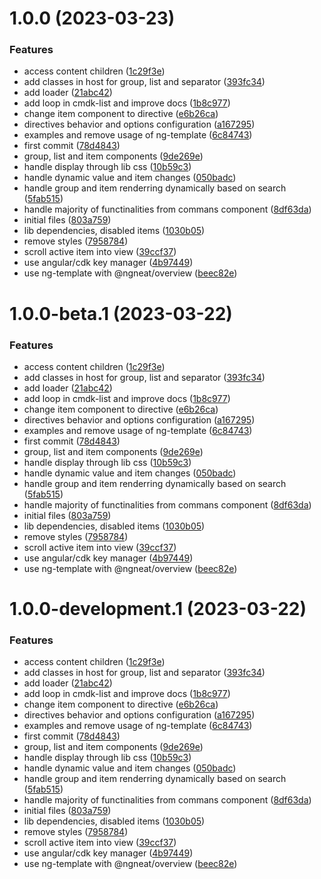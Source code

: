 # 1.0.0 (2023-03-23)


### Features

* access content children ([1c29f3e](https://github.com/ngneat/cmdk/commit/1c29f3e1fbb6a20bab0bd185572dd33ef40b87ce))
* add classes in host for group, list and separator ([393fc34](https://github.com/ngneat/cmdk/commit/393fc34af6a000850460cd928031e4fd75f6621f))
* add loader ([21abc42](https://github.com/ngneat/cmdk/commit/21abc42dd42f1d8eaa07fef086d03c739196089c))
* add loop in cmdk-list and improve docs ([1b8c977](https://github.com/ngneat/cmdk/commit/1b8c977b8f3c7bb1d26b66520dad21e1077980e4))
* change item component to directive ([e6b26ca](https://github.com/ngneat/cmdk/commit/e6b26ca66a96d40b20ba82f5c130d96cdcfbcf27))
* directives behavior and options configuration ([a167295](https://github.com/ngneat/cmdk/commit/a167295dcc19561a6b6f048a98279877bc1ad28d))
* examples and remove usage of ng-template ([6c84743](https://github.com/ngneat/cmdk/commit/6c84743bf7931ea4cdc171ac370c4b62365d0347))
* first commit ([78d4843](https://github.com/ngneat/cmdk/commit/78d48431e3bed79fa1acbd917dcd29362641bc3c))
* group, list and item components ([9de269e](https://github.com/ngneat/cmdk/commit/9de269eee414ffafaa2185558cc68eaa1977afa1))
* handle display through lib css ([10b59c3](https://github.com/ngneat/cmdk/commit/10b59c3b34756acba7afdcf43188891f2f773334))
* handle dynamic value and item changes ([050badc](https://github.com/ngneat/cmdk/commit/050badc58dd1ba4a6dbf0cfa72cdaafbdb46023b))
* handle group and item renderring dynamically based on search ([5fab515](https://github.com/ngneat/cmdk/commit/5fab51582d7223e256e463c7ab464c4a29dbc6e9))
* handle majority of functinalities from commans component ([8df63da](https://github.com/ngneat/cmdk/commit/8df63dab616eb6c5b09acefcbf696055379154b8))
* initial files ([803a759](https://github.com/ngneat/cmdk/commit/803a75902a757ca478ac6dde7e71d0b50f44bcf5))
* lib dependencies, disabled items ([1030b05](https://github.com/ngneat/cmdk/commit/1030b0593c89a4f9a8d1ff78b4348952f379225f))
* remove styles ([7958784](https://github.com/ngneat/cmdk/commit/79587847d4f323a110f6093e3c795ee29b80e190))
* scroll active item into view ([39ccf37](https://github.com/ngneat/cmdk/commit/39ccf375300f1adb1791efca81ec41526073682c))
* use angular/cdk key manager ([4b97449](https://github.com/ngneat/cmdk/commit/4b97449e181746f6d9de64719e734be6965de199))
* use ng-template with @ngneat/overview ([beec82e](https://github.com/ngneat/cmdk/commit/beec82e9c4d753b9fd8c72d14ffb18ebb23feea3))

# 1.0.0-beta.1 (2023-03-22)


### Features

* access content children ([1c29f3e](https://github.com/ngneat/cmdk/commit/1c29f3e1fbb6a20bab0bd185572dd33ef40b87ce))
* add classes in host for group, list and separator ([393fc34](https://github.com/ngneat/cmdk/commit/393fc34af6a000850460cd928031e4fd75f6621f))
* add loader ([21abc42](https://github.com/ngneat/cmdk/commit/21abc42dd42f1d8eaa07fef086d03c739196089c))
* add loop in cmdk-list and improve docs ([1b8c977](https://github.com/ngneat/cmdk/commit/1b8c977b8f3c7bb1d26b66520dad21e1077980e4))
* change item component to directive ([e6b26ca](https://github.com/ngneat/cmdk/commit/e6b26ca66a96d40b20ba82f5c130d96cdcfbcf27))
* directives behavior and options configuration ([a167295](https://github.com/ngneat/cmdk/commit/a167295dcc19561a6b6f048a98279877bc1ad28d))
* examples and remove usage of ng-template ([6c84743](https://github.com/ngneat/cmdk/commit/6c84743bf7931ea4cdc171ac370c4b62365d0347))
* first commit ([78d4843](https://github.com/ngneat/cmdk/commit/78d48431e3bed79fa1acbd917dcd29362641bc3c))
* group, list and item components ([9de269e](https://github.com/ngneat/cmdk/commit/9de269eee414ffafaa2185558cc68eaa1977afa1))
* handle display through lib css ([10b59c3](https://github.com/ngneat/cmdk/commit/10b59c3b34756acba7afdcf43188891f2f773334))
* handle dynamic value and item changes ([050badc](https://github.com/ngneat/cmdk/commit/050badc58dd1ba4a6dbf0cfa72cdaafbdb46023b))
* handle group and item renderring dynamically based on search ([5fab515](https://github.com/ngneat/cmdk/commit/5fab51582d7223e256e463c7ab464c4a29dbc6e9))
* handle majority of functinalities from commans component ([8df63da](https://github.com/ngneat/cmdk/commit/8df63dab616eb6c5b09acefcbf696055379154b8))
* initial files ([803a759](https://github.com/ngneat/cmdk/commit/803a75902a757ca478ac6dde7e71d0b50f44bcf5))
* lib dependencies, disabled items ([1030b05](https://github.com/ngneat/cmdk/commit/1030b0593c89a4f9a8d1ff78b4348952f379225f))
* remove styles ([7958784](https://github.com/ngneat/cmdk/commit/79587847d4f323a110f6093e3c795ee29b80e190))
* scroll active item into view ([39ccf37](https://github.com/ngneat/cmdk/commit/39ccf375300f1adb1791efca81ec41526073682c))
* use angular/cdk key manager ([4b97449](https://github.com/ngneat/cmdk/commit/4b97449e181746f6d9de64719e734be6965de199))
* use ng-template with @ngneat/overview ([beec82e](https://github.com/ngneat/cmdk/commit/beec82e9c4d753b9fd8c72d14ffb18ebb23feea3))

# 1.0.0-development.1 (2023-03-22)


### Features

* access content children ([1c29f3e](https://github.com/ngneat/cmdk/commit/1c29f3e1fbb6a20bab0bd185572dd33ef40b87ce))
* add classes in host for group, list and separator ([393fc34](https://github.com/ngneat/cmdk/commit/393fc34af6a000850460cd928031e4fd75f6621f))
* add loader ([21abc42](https://github.com/ngneat/cmdk/commit/21abc42dd42f1d8eaa07fef086d03c739196089c))
* add loop in cmdk-list and improve docs ([1b8c977](https://github.com/ngneat/cmdk/commit/1b8c977b8f3c7bb1d26b66520dad21e1077980e4))
* change item component to directive ([e6b26ca](https://github.com/ngneat/cmdk/commit/e6b26ca66a96d40b20ba82f5c130d96cdcfbcf27))
* directives behavior and options configuration ([a167295](https://github.com/ngneat/cmdk/commit/a167295dcc19561a6b6f048a98279877bc1ad28d))
* examples and remove usage of ng-template ([6c84743](https://github.com/ngneat/cmdk/commit/6c84743bf7931ea4cdc171ac370c4b62365d0347))
* first commit ([78d4843](https://github.com/ngneat/cmdk/commit/78d48431e3bed79fa1acbd917dcd29362641bc3c))
* group, list and item components ([9de269e](https://github.com/ngneat/cmdk/commit/9de269eee414ffafaa2185558cc68eaa1977afa1))
* handle display through lib css ([10b59c3](https://github.com/ngneat/cmdk/commit/10b59c3b34756acba7afdcf43188891f2f773334))
* handle dynamic value and item changes ([050badc](https://github.com/ngneat/cmdk/commit/050badc58dd1ba4a6dbf0cfa72cdaafbdb46023b))
* handle group and item renderring dynamically based on search ([5fab515](https://github.com/ngneat/cmdk/commit/5fab51582d7223e256e463c7ab464c4a29dbc6e9))
* handle majority of functinalities from commans component ([8df63da](https://github.com/ngneat/cmdk/commit/8df63dab616eb6c5b09acefcbf696055379154b8))
* initial files ([803a759](https://github.com/ngneat/cmdk/commit/803a75902a757ca478ac6dde7e71d0b50f44bcf5))
* lib dependencies, disabled items ([1030b05](https://github.com/ngneat/cmdk/commit/1030b0593c89a4f9a8d1ff78b4348952f379225f))
* remove styles ([7958784](https://github.com/ngneat/cmdk/commit/79587847d4f323a110f6093e3c795ee29b80e190))
* scroll active item into view ([39ccf37](https://github.com/ngneat/cmdk/commit/39ccf375300f1adb1791efca81ec41526073682c))
* use angular/cdk key manager ([4b97449](https://github.com/ngneat/cmdk/commit/4b97449e181746f6d9de64719e734be6965de199))
* use ng-template with @ngneat/overview ([beec82e](https://github.com/ngneat/cmdk/commit/beec82e9c4d753b9fd8c72d14ffb18ebb23feea3))
